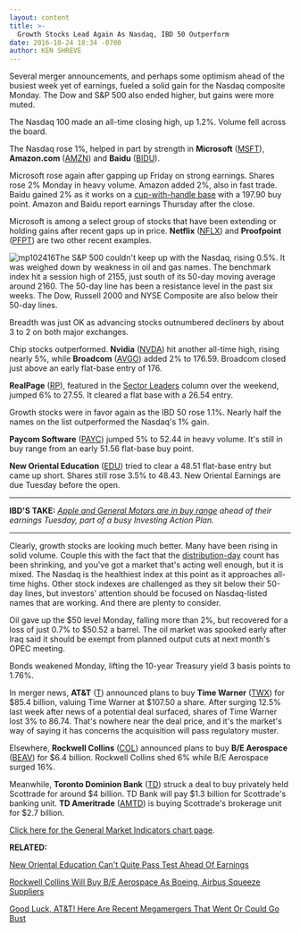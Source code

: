 ```yaml
---
layout: content
title: >-
  Growth Stocks Lead Again As Nasdaq, IBD 50 Outperform
date: 2016-10-24 18:34 -0700
author: KEN SHREVE
---
```






Several merger announcements, and perhaps some optimism ahead of the busiest week yet of earnings, fueled a solid gain for the Nasdaq composite Monday. The Dow and S&P 500 also ended higher, but gains were more muted.


The Nasdaq 100 made an all-time closing high, up 1.2%. Volume fell across the board.


The Nasdaq rose 1%, helped in part by strength in **Microsoft** ([MSFT](https://research.investors.com/quote.aspx?symbol=MSFT)), **Amazon.com** ([AMZN](https://research.investors.com/quote.aspx?symbol=AMZN)) and **Baidu** ([BIDU](https://research.investors.com/quote.aspx?symbol=BIDU)).


Microsoft rose again after gapping up Friday on strong earnings. Shares rose 2% Monday in heavy volume. Amazon added 2%, also in fast trade. Baidu gained 2% as it works on a [cup-with-handle base](http://education.investors.com/education/lesson.aspx?id=736315&sourceid=735787) with a 197.90 buy point. Amazon and Baidu report earnings Thursday after the close.


Microsoft is among a select group of stocks that have been extending or holding gains after recent gaps up in price. **Netflix** ([NFLX](https://research.investors.com/quote.aspx?symbol=NFLX)) and **Proofpoint** ([PFPT](https://research.investors.com/quote.aspx?symbol=PFPT)) are two other recent examples.


![mp102416](https://www.investors.com/wp-content/uploads/2016/10/MP102416-185x300.png)The S&P 500 couldn't keep up with the Nasdaq, rising 0.5%. It was weighed down by weakness in oil and gas names. The benchmark index hit a session high of 2155, just south of its 50-day moving average around 2160. The 50-day line has been a resistance level in the past six weeks. The Dow, Russell 2000 and NYSE Composite are also below their 50-day lines.


Breadth was just OK as advancing stocks outnumbered decliners by about 3 to 2 on both major exchanges.


Chip stocks outperformed. **Nvidia** ([NVDA](https://research.investors.com/quote.aspx?symbol=NVDA)) hit another all-time high, rising nearly 5%, while **Broadcom** ([AVGO](https://research.investors.com/quote.aspx?symbol=AVGO)) added 2% to 176.59. Broadcom closed just above an early flat-base entry of 176.


**RealPage** ([RP](https://research.investors.com/quote.aspx?symbol=RP)), featured in the [Sector Leaders](https://www.investors.com/stock-lists/sector-leaders/quiet-leaders-in-software-sector-ellie-mae-realpage-proofpoint/) column over the weekend, jumped 6% to 27.55. It cleared a flat base with a 26.54 entry.


Growth stocks were in favor again as the IBD 50 rose 1.1%. Nearly half the names on the list outperformed the Nasdaq's 1% gain.


**Paycom Software** ([PAYC](https://research.investors.com/quote.aspx?symbol=PAYC)) jumped 5% to 52.44 in heavy volume. It's still in buy range from an early 51.56 flat-base buy point.


**New Oriental Education** ([EDU](https://research.investors.com/quote.aspx?symbol=EDU)) tried to clear a 48.51 flat-base entry but came up short. Shares still rose 3.5% to 48.43. New Oriental Earnings are due Tuesday before the open.




---


**IBD'S TAKE:** *[Apple and General Motors are in buy range](https://www.investors.com/research/investing-action-plan/apple-gm-lockheed-headline-key-earnings-tuesday-investing-action-plan/) ahead of their earnings Tuesday, part of a busy Investing Action Plan.*




---


Clearly, growth stocks are looking much better. Many have been rising in solid volume. Couple this with the fact that the [distribution-day](http://education.investors.com/lesson.aspx?id=735759&sourceid=735764) count has been shrinking, and you've got a market that's acting well enough, but it is mixed. The Nasdaq is the healthiest index at this point as it approaches all-time highs. Other stock indexes are challenged as they sit below their 50-day lines, but investors' attention should be focused on Nasdaq-listed names that are working. And there are plenty to consider.


Oil gave up the $50 level Monday, falling more than 2%, but recovered for a loss of just 0.7% to $50.52 a barrel. The oil market was spooked early after Iraq said it should be exempt from planned output cuts at next month's OPEC meeting.


Bonds weakened Monday, lifting the 10-year Treasury yield 3 basis points to 1.76%.


In merger news, **AT&T** ([T](https://research.investors.com/quote.aspx?symbol=T)) announced plans to buy **Time Warner** ([TWX](https://research.investors.com/quote.aspx?symbol=TWX)) for $85.4 billion, valuing Time Warner at $107.50 a share. After surging 12.5% last week after news of a potential deal surfaced, shares of Time Warner lost 3% to 86.74. That's nowhere near the deal price, and it's the market's way of saying it has concerns the acquisition will pass regulatory muster.


Elsewhere, **Rockwell Collins** ([COL](https://research.investors.com/quote.aspx?symbol=COL)) announced plans to buy **B/E Aerospace** ([BEAV](https://research.investors.com/quote.aspx?symbol=BEAV)) for $6.4 billion. Rockwell Collins shed 6% while B/E Aerospace surged 16%.


Meanwhile, **Toronto Dominion Bank** ([TD](https://research.investors.com/quote.aspx?symbol=TD)) struck a deal to buy privately held Scottrade for around $4 billion. TD Bank will pay $1.3 billion for Scottrade's banking unit. **TD Ameritrade** ([AMTD](https://research.investors.com/quote.aspx?symbol=AMTD)) is buying Scottrade's brokerage unit for $2.7 billion.


[Click here for the General Market Indicators chart page](https://www.investors.com/wp-content/uploads/2016/10/IBD2410152642GMI.pdf).


**RELATED:**


[New Oriental Education Can't Quite Pass Test Ahead Of Earnings](https://www.investors.com/research/ibd-industry-themes/new-oriental-breaks-out-ahead-of-earnings-tal-climbs-higher/)


[Rockwell Collins Will Buy B/E Aerospace As Boeing, Airbus Squeeze Suppliers](https://www.investors.com/news/rockwell-collins-to-buy-be-aerospace-as-boeing-airbus-squeeze-suppliers/?yptr=yahoo)


[Good Luck, AT&T! Here Are Recent Megamergers That Went Or Could Go Bust](https://www.investors.com/news/good-luck-att-here-are-recent-megamergers-that-went-or-could-go-bust/)


 




